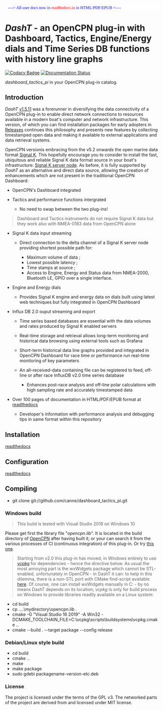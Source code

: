 <a href="https://dashboard-tactics-pi.readthedocs.io"><img src="docs/developers/img/message.svg" /></a><br />
# _DashT_ - an OpenCPN plug-in with Dashboard, Tactics, Engine/Energy dials and Time Series DB functions with history line graphs

[![Codacy Badge](https://api.codacy.com/project/badge/Grade/23e5625c7b5a4aa4a3b3696b5a7795d2)](https://app.codacy.com/app/petri38-github/dashboard_tactics_pi?utm_source=github.com&utm_medium=referral&utm_content=canne/dashboard_tactics_pi&utm_campaign=Badge_Grade_Settings) [![Documentation Status](https://readthedocs.org/projects/dashboard-tactics-pi/badge/?version=dev200)](https://dashboard-tactics-pi.readthedocs.io/en/dev200/?badge=dev200)

_dashboard_tactics_pi_ in your OpenCPN plug-in catalog.

## Introduction

_DashT_ [v1.5.11](https://github.com/canne/dashboard_tactics_pi/releases/tag/v1.5.11) was a forerunner in diversifying the data connectivity of a OpenCPN plug-in to enable direct network connections to resources available in a modern boat's computer and network infrastructure. This version, of which you can find installation packages for early adopters in [Releases](https://github.com/canne/dashboard_tactics_pi/releases) continues this philosophy and presents new features by collecting timestamped open data and making it available to external applications and data retrieval systems.

OpenCPN versionis embracing from the v5.2 onwards the open marine data format [Signal K](https://opencpn.org/wiki/dokuwiki/doku.php?id=opencpn:supplementary_software:signalk). This hopefully encourage you to consider to install the fast, ubiquitous and reliable Signal K data format source in your boat's infrastructure: [Signal K server node](https://github.com/SignalK/signalk-server-node). As before, it is fully supported by _DashT_ as an alternative and direct data source, allowing the creation of enhancements which are not present in the traditional OpenCPN Dashboard:

* OpenCPN's Dashboard integrated

* Tactics and performance functions intergrated

  * No need to swap between the two plug-ins!
  
>Dashboard and Tactics instruments do not require Signal K data but they work also with NMEA-0183 data from OpenCPN alone

* Signal K data input streaming

  * Direct connection to the delta channel of a Signal K server node providing shortest possible path for:

    * Maximum volume of data ;
    * Lowest possible latency ;
    * Time stamps at source ;
    * Access to Engine, Energy and Status data from NMEA-2000, Bluetooth LE, GPIO over a single interface.

* Engine and Energy dials

  * Provides Signal K engine and energy data on dials built using latest web techniques but fully integrated in OpenCPN Dashboard

* Influx DB 2.0 ouput streaming and export

  * Time series based databases are essential with the data volumes and rates produced by Signal K enabled servers
  
  * Real-time storage and retrieval allows long-term monitoring and historical data browsing using external tools such as Grafana
  
  * Short-term historical data line graphs provided and integrated in OpenCPN Dashboard for race time or performance run real-time monitoring of key parameters
  
  * An all-received-data containing file can be registered to feed, off-line or after race InfluxDB v2.0 time series database
  
    * Enhances post-race analysis and off-line polar calculations with high sampling rate and accurately timestamped data

* Over 100 pages of documentation in HTML/PDF/EPUB format at [readthedocs](https://dashboard-tactics-pi.readthedocs.io)

  * Developer's information with performance analysis and debugging tips in same format within this repository

## Installation

[readthedocs](https://dashboard-tactics-pi.readthedocs.io)

## Configuration

[readthedocs](https://dashboard-tactics-pi.readthedocs.io)

## Compiling

* git clone git://github.com/canne/dashboard_tactics_pi.git

### Windows build

>This build is tested with Visual Studio 2019 on Windows 10

Please get first the library file "_opencpn.lib_". It is located in the build directory of [OpenCPN](https://github.com/OpenCPN/OpenCPN) after having built it; or your can search it from the various processes of CI (continuous integration) of this plug-in. Or try [this one](https://github.com/canne/dashboard_tactics_pi/releases/download/0.0.1/opencpn.lib).

>Starting from v2.0 this plug-in has moved, in Windows entirely to use [vcpkg](https://github.com/Microsoft/vcpkg) for dependencies - hence the directive below. As usual the most annoying part is the wxWidgets package which cannot be STL-enabled, unfortunately in OpenCPN - in DashT it can: to help in this dilemma, there is a non-STL port with CMake find-script available [here](https://github.com/canne/dashboard_tactics_pi/releases/download/0.0.1/vcpkgOpenCPNwxWidgetsNoSTLport.7z). Of course, one can install wxWidgets manually in C: - by no means DashT depends on its location; _vcpkg_ is only for build process on Windows to provide libraries readily available on a Linux system:

* cd build
* cp ..\..\mydirectory\opencpn.lib .
* cmake -G "Visual Studio 16 2019" -A Win32 -DCMAKE_TOOLCHAIN_FILE=C:\vcpkg\scripts\buildsystems\vcpkg.cmake ..
* cmake --build . --target package --config release

### Debian/Linux style build

* cd build
* cmake ..
* make
* make package
* sudo gdebi packagename-version-etc.deb

### License

The project is licensed under the terms of the GPL v3. The networked parts of the project are derived from and licensed under MIT license.
